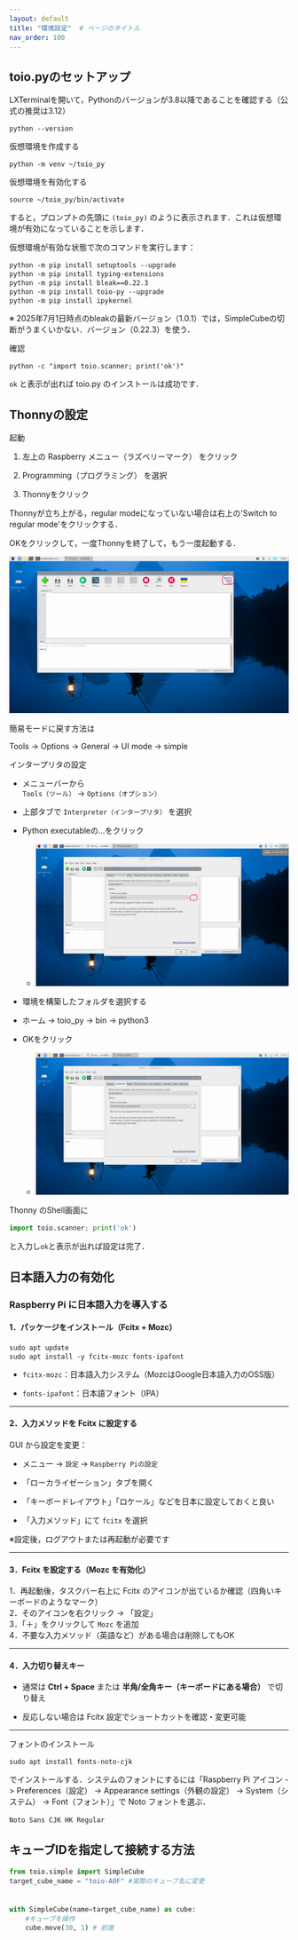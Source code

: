 ```yaml
---
layout: default
title: "環境設定"  # ページのタイトル
nav_order: 100
---
```


## toio.pyのセットアップ

LXTerminalを開いて，Pythonのバージョンが3.8以降であることを確認する（公式の推奨は3.12）

```shell
python --version
```

仮想環境を作成する

```shell
python -m venv ~/toio_py
```

仮想環境を有効化する

```shell
source ~/toio_py/bin/activate
```

すると，プロンプトの先頭に `(toio_py)` のように表示されます．これは仮想環境が有効になっていることを示します．

仮想環境が有効な状態で次のコマンドを実行します：

```shell
python -m pip install setuptools --upgrade
python -m pip install typing-extensions
python -m pip install bleak==0.22.3
python -m pip install toio-py --upgrade
python -m pip install ipykernel
```

※ 2025年7月1日時点のbleakの最新バージョン（1.0.1）では，SimpleCubeの切断がうまくいかない．バージョン（0.22.3）を使う．

確認

```shell
python -c "import toio.scanner; print('ok')"
```

`ok` と表示が出れば toio.py のインストールは成功です．

## Thonnyの設定

起動

1. 左上の Raspberry メニュー（ラズベリーマーク） をクリック

2. Programming（プログラミング） を選択

3. Thonnyをクリック

Thonnyが立ち上がる，regular modeになっていない場合は右上の'Switch to regular mode'をクリックする．

OKをクリックして，一度Thonnyを終了して，もう一度起動する．

![Thonny001.png](./fig/Thonny001.png)

簡易モードに戻す方法は

Tools -> Options -> General -> UI mode -> simple

インタープリタの設定

- メニューバーから  
  `Tools（ツール）` → `Options（オプション）`

- 上部タブで `Interpreter（インタープリタ）` を選択

- Python executableの...をクリック
  
  - ![Thonny002.png](./fig/Thonny002.png)

- 環境を構築したフォルダを選択する

- ホーム -> toio_py -> bin -> python3

- OKをクリック
  
  - ![Thonny003.png](./fig/Thonny003.png)

Thonny のShell画面に

```python
import toio.scanner; print('ok')
```

と入力し`ok`と表示が出れば設定は完了．

## 日本語入力の有効化

### Raspberry Pi に日本語入力を導入する

#### 1．パッケージをインストール（Fcitx + Mozc）

```shell
sudo apt update
sudo apt install -y fcitx-mozc fonts-ipafont
```

- `fcitx-mozc`：日本語入力システム（MozcはGoogle日本語入力のOSS版）

- `fonts-ipafont`：日本語フォント（IPA）

---

#### 2．入力メソッドを Fcitx に設定する

GUI から設定を変更：

- メニュー → `設定` → `Raspberry Piの設定`

- 「ローカライゼーション」タブを開く

- 「キーボードレイアウト」「ロケール」などを日本に設定しておくと良い

- 「入力メソッド」にて `fcitx` を選択

※設定後，ログアウトまたは再起動が必要です

---

#### 3．Fcitx を設定する（Mozc を有効化）

1．再起動後，タスクバー右上に Fcitx のアイコンが出ているか確認（四角いキーボードのようなマーク）  
2．そのアイコンを右クリック → 「設定」  
3．「＋」をクリックして `Mozc` を追加  
4．不要な入力メソッド（英語など）がある場合は削除してもOK

---

#### 4．入力切り替えキー

- 通常は **Ctrl + Space** または **半角/全角キー（キーボードにある場合）** で切り替え

- 反応しない場合は Fcitx 設定でショートカットを確認・変更可能

---

フォントのインストール

```shell
sudo apt install fonts-noto-cjk
```

でインストールする．システムのフォントにするには「Raspberry Pi アイコン -> Preferences（設定） -> Appearance settings（外観の設定） -> System（システム） -> Font（フォント）」で Noto フォントを選ぶ．

`Noto Sans CJK HK Regular`

## キューブIDを指定して接続する方法

```python
from toio.simple import SimpleCube
target_cube_name = "toio-A0F" #実際のキューブ名に変更


with SimpleCube(name=target_cube_name) as cube:
    #キューブを操作
    cube.move(30, 1) # 前進
```

